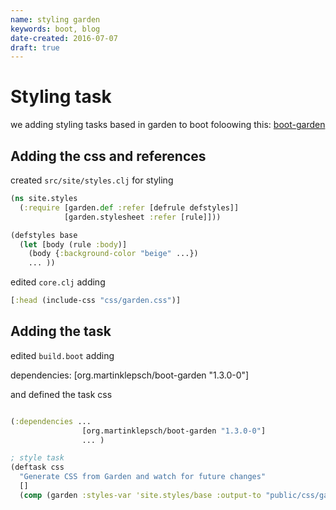 ```yaml
---
name: styling garden
keywords: boot, blog
date-created: 2016-07-07
draft: true
---
```


# Styling task

we adding styling tasks based in garden to boot
foloowing this: [boot-garden](https://github.com/martinklepsch/boot-garden)

## Adding the css and references

created `src/site/styles.clj` for styling
```clojure
(ns site.styles
  (:require [garden.def :refer [defrule defstyles]]
            [garden.stylesheet :refer [rule]]))

(defstyles base
  (let [body (rule :body)]
    (body {:background-color "beige" ...})
    ... ))
```


edited  `core.clj` adding
```clojure
[:head (include-css "css/garden.css")]
```


## Adding the task
edited `build.boot` adding

dependencies:
    [org.martinklepsch/boot-garden "1.3.0-0"]

and defined the task css
```clojure

(:dependencies ...  
                [org.martinklepsch/boot-garden "1.3.0-0"]
                ... )

; style task
(deftask css
  "Generate CSS from Garden and watch for future changes"
  []
  (comp (garden :styles-var 'site.styles/base :output-to "public/css/garden.css" :pretty-print true)))

```
